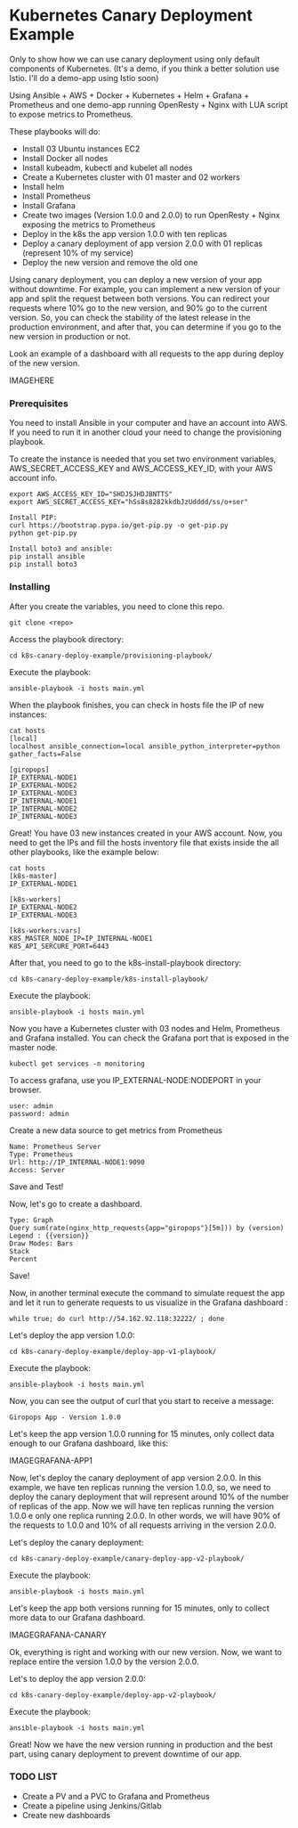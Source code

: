 # Kubernetes Canary Deployment Example

Only to show how we can use canary deployment using only default components of Kubernetes. (It's a demo, if you think a better solution use Istio. I'll do a demo-app using Istio soon)

Using Ansible + AWS + Docker + Kubernetes + Helm + Grafana + Prometheus and one demo-app running OpenResty + Nginx with LUA script to expose metrics to Prometheus.

These playbooks will do:
- Install 03 Ubuntu instances EC2
- Install Docker all nodes
- Install kubeadm, kubectl and kubelet all nodes
- Create a Kubernetes cluster with 01 master and 02 workers
- Install helm
- Install Prometheus
- Install Grafana
- Create two images (Version 1.0.0 and 2.0.0) to run OpenResty + Nginx exposing the metrics to Prometheus
- Deploy in the k8s the app version 1.0.0 with ten replicas
- Deploy a canary deployment of app version 2.0.0 with 01 replicas (represent 10% of my service)
- Deploy the new version and remove the old one

Using canary deployment, you can deploy a new version of your app without downtime. For example, you can implement a new version of your app and split the request between both versions. You can redirect your requests where 10% go to the new version, and 90% go to the current version. So, you can check the stability of the latest release in the production environment, and after that, you can determine if you go to the new version in production or not.

Look an example of a dashboard with all requests to the app during deploy of the new version.

IMAGEHERE

### Prerequisites

You need to install Ansible in your computer and have an account into AWS. If you need to run it in another cloud your need to change the provisioning playbook.

To create the instance is needed that you set two environment variables, AWS_SECRET_ACCESS_KEY and AWS_ACCESS_KEY_ID, with your AWS account info.

```
export AWS_ACCESS_KEY_ID="SHDJSJHDJBNTTS"
export AWS_SECRET_ACCESS_KEY="hSs8s8282kkdbJzUdddd/ss/o+ser"

Install PIP:
curl https://bootstrap.pypa.io/get-pip.py -o get-pip.py
python get-pip.py

Install boto3 and ansible:
pip install ansible
pip install boto3
```

### Installing

After you create the variables, you need to clone this repo.

```
git clone <repo>
```

Access the playbook directory:

```
cd k8s-canary-deploy-example/provisioning-playbook/
```

Execute the playbook:

```
ansible-playbook -i hosts main.yml
```

When the playbook finishes, you can check in hosts file the IP of new instances:

```
cat hosts
[local]
localhost ansible_connection=local ansible_python_interpreter=python gather_facts=False

[giropops]
IP_EXTERNAL-NODE1
IP_EXTERNAL-NODE2
IP_EXTERNAL-NODE3
IP_INTERNAL-NODE1
IP_INTERNAL-NODE2
IP_INTERNAL-NODE3

```
Great! You have 03 new instances created in your AWS account. 
Now, you need to get the IPs and fill the hosts inventory file that exists inside the all other playbooks, like the example below:

```
cat hosts
[k8s-master]
IP_EXTERNAL-NODE1

[k8s-workers]
IP_EXTERNAL-NODE2
IP_EXTERNAL-NODE3

[k8s-workers:vars]
K8S_MASTER_NODE_IP=IP_INTERNAL-NODE1
K8S_API_SERCURE_PORT=6443
```

After that, you need to go to the k8s-install-playbook directory:

```
cd k8s-canary-deploy-example/k8s-install-playbook/
```

Execute the playbook:

```
ansible-playbook -i hosts main.yml
```

Now you have a Kubernetes cluster with 03 nodes and Helm, Prometheus and Grafana installed.
You can check the Grafana port that is exposed in the master node.

```
kubectl get services -n monitoring
```

To access grafana, use you IP_EXTERNAL-NODE:NODEPORT in your browser.

```
user: admin
password: admin
```

Create a new data source to get metrics from Prometheus

```
Name: Prometheus Server
Type: Prometheus
Url: http://IP_INTERNAL-NODE1:9090
Access: Server
```

Save and Test!

Now, let's go to create a dashboard.

```
Type: Graph
Query sum(rate(nginx_http_requests{app="giropops"}[5m])) by (version)
Legend : {{version}}
Draw Modes: Bars
Stack
Percent
```
Save!

Now, in another terminal execute the command to simulate request the app and let it run to generate requests to us visualize in the Grafana dashboard :

```
while true; do curl http://54.162.92.118:32222/ ; done
```


Let's deploy the app version 1.0.0:

```
cd k8s-canary-deploy-example/deploy-app-v1-playbook/
```

Execute the playbook:

```
ansible-playbook -i hosts main.yml
```

Now, you can see the output of curl that you start to receive a message:

```
Giropops App - Version 1.0.0
```

Let's keep the app version 1.0.0 running for 15 minutes, only collect data enough to our Grafana dashboard, like this:

IMAGEGRAFANA-APP1


Now, let's deploy the canary deployment of app version 2.0.0. In this example, we have ten replicas running the version 1.0.0, so, we need to deploy the canary deployment that will represent around 10% of the number of replicas of the app. Now we will have ten replicas running the version 1.0.0 e only one replica running 2.0.0.
In other words, we will have 90% of the requests to 1.0.0 and 10% of all requests arriving in the version 2.0.0.

Let's deploy the canary deployment:

```
cd k8s-canary-deploy-example/canary-deploy-app-v2-playbook/
```

Execute the playbook:

```
ansible-playbook -i hosts main.yml
```

Let's keep the app both versions running for 15 minutes, only to collect more data to our Grafana dashboard.

IMAGEGRAFANA-CANARY


Ok, everything is right and working with our new version. Now, we want to replace entire the version 1.0.0 by the version 2.0.0.


Let's to deploy the app version 2.0.0:

```
cd k8s-canary-deploy-example/deploy-app-v2-playbook/
```

Execute the playbook:

```
ansible-playbook -i hosts main.yml
```

Great! Now we have the new version running in production and the best part, using canary deployment to prevent downtime of our app.


### TODO LIST
- Create a PV and a PVC to Grafana and Prometheus
- Create a pipeline using Jenkins/Gitlab
- Create new dashboards